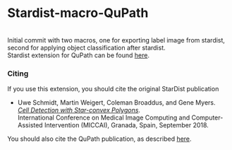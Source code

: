 # Stardist-macro-QuPath


<br> Initial commit with two macros, one for exporting label image from stardist, second for applying object classification after stardist. 
<br> Stardist extension for QuPath can be found [here](https://github.com/qupath/qupath-extension-stardist). 

### Citing

If you use this extension, you should cite the original StarDist publication

- Uwe Schmidt, Martin Weigert, Coleman Broaddus, and Gene Myers.  
[*Cell Detection with Star-convex Polygons*](https://arxiv.org/abs/1806.03535).  
International Conference on Medical Image Computing and Computer-Assisted Intervention (MICCAI), Granada, Spain, September 2018.

You should also cite the QuPath publication, as described [here](https://qupath.readthedocs.io/en/stable/docs/intro/citing.html).
